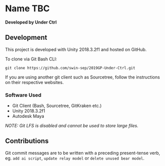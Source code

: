 # Name TBC
**Developed by Under Ctrl**

## Development
This project is developed with Unity 2018.3.2f1 and hosted on GitHub.

To clone via Git Bash CLI:
```shell
git clone https://github.com/swin-sep/2019GP-Under-Ctrl.git
```

If you are using another git client such as Sourcetree, follow the instructions on their respective websites.

### Software Used
- Git Client (Bash, Sourcetree, GitKraken etc.)
- Unity 2018.3.2f1
- Autodesk Maya

*NOTE: Git LFS is disabled and cannot be used to store large files.*

## Contributions
Git commit messages are to be written with a preceding present-tense verb, eg. `add ai script`, `update relay model` or `delete unused bear model`.
